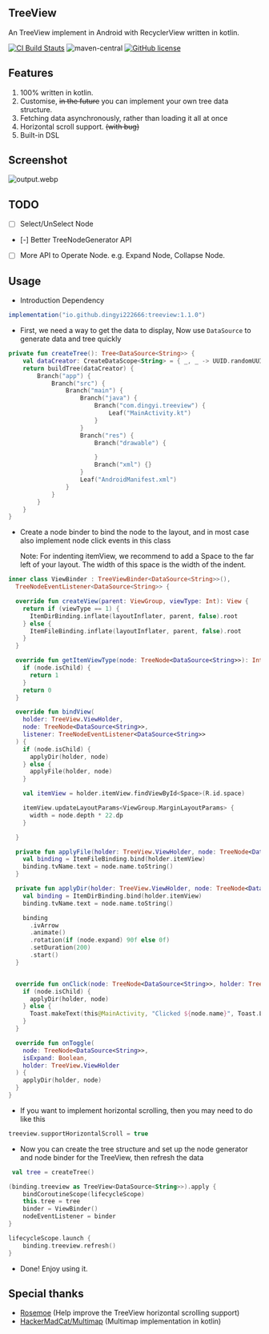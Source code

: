 ## TreeView
An TreeView implement in Android with RecyclerView written in kotlin.
  
[![CI Build Stauts](https://github.com/dingyi222666/TreeView/actions/workflows/android.yml/badge.svg)](https://github.com/dingyi222666/TreeView/tree/main/.github/workflows/android.yml)
![maven-central](https://img.shields.io/maven-central/v/io.github.dingyi222666/treeview.svg)
[![GitHub license](https://img.shields.io/github/license/dingyi222666/TreeView)](https://github.com/dingyi222666/TreeView/blob/main/LICENSE) 

## Features

1. 100% written in kotlin.
2. Customise, ~~in the future~~ you can implement your own tree data structure.
3. Fetching data asynchronously, rather than loading it all at once
4. Horizontal scroll support. ~~(with bug)~~
5. Built-in DSL

## Screenshot

![output.webp](./screenshots/main.webp)

## TODO
- [ ] Select/UnSelect Node
- [-] Better TreeNodeGenerator API
- [ ] More API to Operate Node. e.g. Expand Node, Collapse Node.

## Usage

- Introduction Dependency

```groovy
implementation("io.github.dingyi222666:treeview:1.1.0")
```

- First, we need a way to get the data to display, Now use `DataSource` to generate data and tree quickly

```kotlin
private fun createTree(): Tree<DataSource<String>> {
    val dataCreator: CreateDataScope<String> = { _, _ -> UUID.randomUUID().toString() }
    return buildTree(dataCreator) {
        Branch("app") {
            Branch("src") {
                Branch("main") {
                    Branch("java") {
                        Branch("com.dingyi.treeview") {
                            Leaf("MainActivity.kt")
                        }
                    }
                    Branch("res") {
                        Branch("drawable") {

                        }
                        Branch("xml") {}
                    }
                    Leaf("AndroidManifest.xml")
                }
            }
        }
    }
}
```

- Create a node binder to bind the node to the layout, and in most case also implement node click
  events in this class

  Note: For indenting itemView, we recommend to add a Space to the far left of your layout. The
  width of this space is the width of the indent.

```kotlin
inner class ViewBinder : TreeViewBinder<DataSource<String>>(),
  TreeNodeEventListener<DataSource<String>> {

  override fun createView(parent: ViewGroup, viewType: Int): View {
    return if (viewType == 1) {
      ItemDirBinding.inflate(layoutInflater, parent, false).root
    } else {
      ItemFileBinding.inflate(layoutInflater, parent, false).root
    }
  }

  override fun getItemViewType(node: TreeNode<DataSource<String>>): Int {
    if (node.isChild) {
      return 1
    }
    return 0
  }

  override fun bindView(
    holder: TreeView.ViewHolder,
    node: TreeNode<DataSource<String>>,
    listener: TreeNodeEventListener<DataSource<String>>
  ) {
    if (node.isChild) {
      applyDir(holder, node)
    } else {
      applyFile(holder, node)
    }

    val itemView = holder.itemView.findViewById<Space>(R.id.space)

    itemView.updateLayoutParams<ViewGroup.MarginLayoutParams> {
      width = node.depth * 22.dp
    }

  }

  private fun applyFile(holder: TreeView.ViewHolder, node: TreeNode<DataSource<String>>) {
    val binding = ItemFileBinding.bind(holder.itemView)
    binding.tvName.text = node.name.toString()
  }

  private fun applyDir(holder: TreeView.ViewHolder, node: TreeNode<DataSource<String>>) {
    val binding = ItemDirBinding.bind(holder.itemView)
    binding.tvName.text = node.name.toString()

    binding
      .ivArrow
      .animate()
      .rotation(if (node.expand) 90f else 0f)
      .setDuration(200)
      .start()
  }


  override fun onClick(node: TreeNode<DataSource<String>>, holder: TreeView.ViewHolder) {
    if (node.isChild) {
      applyDir(holder, node)
    } else {
      Toast.makeText(this@MainActivity, "Clicked ${node.name}", Toast.LENGTH_LONG).show()
    }
  }

  override fun onToggle(
    node: TreeNode<DataSource<String>>,
    isExpand: Boolean,
    holder: TreeView.ViewHolder
  ) {
    applyDir(holder, node)
  }
}

```

- If you want to implement horizontal scrolling, then you may need to do like this

```kotlin
treeview.supportHorizontalScroll = true
```

- Now you can create the tree structure and set up the node generator and node binder for the
  TreeView, then refresh the data

```kotlin
 val tree = createTree()

(binding.treeview as TreeView<DataSource<String>>).apply {
    bindCoroutineScope(lifecycleScope)
    this.tree = tree
    binder = ViewBinder()
    nodeEventListener = binder
}

lifecycleScope.launch {
    binding.treeview.refresh()
}

```

- Done! Enjoy using it.

## Special thanks

- [Rosemoe](https://github.com/Rosemoe) (Help improve the TreeView horizontal scrolling support)
- [HackerMadCat/Multimap](https://github.com/HackerMadCat/Multimap) (Multimap implementation in kotlin)

